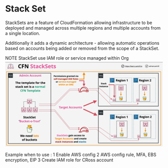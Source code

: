 # Stack Set
StackSets are a feature of CloudFormation allowing infrastructure to be deployed and managed across multiple regions and multiple accounts from a single location.

Additionally it adds a dynamic architecture - allowing automatic operations based on accounts being added or removed from the scope of a StackSet.


NOTE StackSet use IAM role or service managed within Org 
![alt](./asset/stackset.png)


Example when to use :
    1 Enable AWS config
    2 AWS config rule, MFA, EBS encryption, EIP
    3 Create IAM role for CRoss account
    